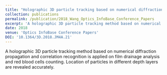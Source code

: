 ```yaml
---
title: "Holographic 3D particle tracking based on numerical diffraction propagation and correlation recognition"
collection: publications
permalink: /publication/2018_Wang_Optics_InfoBase_Conference_Papers
excerpt: 'A holographic 3D particle tracking method based on numerical diffraction propagation and correlation recognition is applied on film drainage analysis and red blood cells counting. Location of particles in different depth layers are revealed accurately.'
date: 2018
venue: 'Optics InfoBase Conference Papers'
DOI: '10.1364/3D.2018.JM4A.21'
---
```

A holographic 3D particle tracking method based on numerical diffraction propagation and correlation recognition is applied on film drainage analysis and red blood cells counting. Location of particles in different depth layers are revealed accurately.
